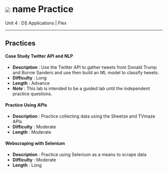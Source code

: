# ![](https://ga-dash.s3.amazonaws.com/production/assets/logo-9f88ae6c9c3871690e33280fcf557f33.png) name Practice

Unit 4 : DS Applications | Flex

---

## Practices


#### Case Study Twitter API and NLP
  - **Description** : Use the Twitter API to gather tweets from Donald Trump and Burnie Sanders and use then build an ML model to classify tweets.
  - **Difficulty** : Long
  - **Length** : Advance
  - _**Note**_ : This lab is intended to be a guided lab until the independent practice questions.
  
#### Practice Using APIs
  - **Description** : Practice collecting data using the Sheetze and TVmaze APIs
  - **Difficulty** : Moderate
  - **Length** : Moderate

#### Webscraping with Selenium
  - **Description** : Practice using Selenium as a means to scrape data
  - **Difficulty** : Moderate
  - **Length** : Long
